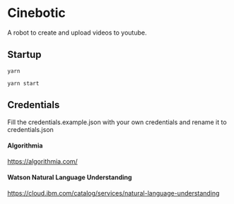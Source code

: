# Cinebotic
A robot to create and upload videos to youtube.

## Startup
```
yarn

yarn start
```

## Credentials
  Fill the credentials.example.json with your own credentials and rename it to credentials.json

#### Algorithmia
https://algorithmia.com/

#### Watson Natural Language Understanding
https://cloud.ibm.com/catalog/services/natural-language-understanding